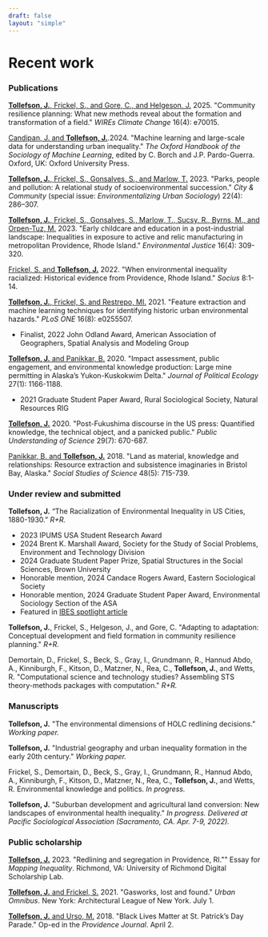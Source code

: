 ```yaml
---
draft: false
layout: "simple"
---
```






# Recent work

### Publications

<a target="_blank" href="https://wires.onlinelibrary.wiley.com/doi/10.1002/wcc.70015">**Tollefson, J.**, Frickel, S., and Gore, C., and Helgeson, J.</a> 2025. "Community resilience planning: What new methods reveal about the formation and transformation of a field." *WIREs Climate Change* 16(4): e70015.

<a target="_blank" href="https://doi.org/10.1093/oxfordhb/9780197653609.013.38">Candipan, J. and **Tollefson, J.**</a>.2024. "Machine learning and large-scale data for understanding urban inequality." *The Oxford Handbook of the Sociology of Machine Learning*, edited by C. Borch and J.P. Pardo-Guerra. Oxford, UK: Oxford University Press. 

<a target="_blank" href="https://journals.sagepub.com/doi/10.1177/15356841231152616">**Tollefson, J.**, Frickel, S., Gonsalves, S., and Marlow, T.</a> 2023. "Parks, people and pollution: A relational study of socioenvironmental succession." _City & Community_ (special issue: _Environmentalizing Urban Sociology_) 22(4): 286–307.

<a target="_blank" href="https://www.liebertpub.com/doi/10.1089/env.2021.0121">**Tollefson, J.**, Frickel, S., Gonsalves, S., Marlow, T., Sucsy, R., Byrns, M., and Orpen-Tuz, M.</a> 2023. "Early childcare and education in a post-industrial landscape: Inequalities in exposure to active and relic manufacturing in metropolitan Providence, Rhode Island." _Environmental Justice_ 16(4): 309-320.

<a target="_blank" href="https://journals.sagepub.com/doi/10.1177/23780231221127541">Frickel, S. and **Tollefson, J.**</a> 2022. "When environmental inequality racialized: Historical evidence from Providence, Rhode Island." _Socius_ 8:1-14.

<a target="_blank" href="https://journals.plos.org/plosone/article?id=10.1371/journal.pone.0255507">**Tollefson, J.**, Frickel, S. and Restrepo, MI.</a> 2021. "Feature extraction and machine learning techniques for identifying historic urban environmental hazards." _PLoS ONE_ 16(8): e0255507.
- Finalist, 2022 John Odland Award, American Association of Geographers, Spatial Analysis and Modeling Group

<a target="_blank" href="https://journals.uair.arizona.edu/index.php/JPE/article/view/23828">**Tollefson, J.** and Panikkar, B.</a> 2020. "Impact assessment, public engagement, and environmental knowledge production: Large mine permitting in Alaska’s Yukon-Kuskokwim Delta." _Journal of Political Ecology_ 27(1): 1166-1188.
- 2021 Graduate Student Paper Award, Rural Sociological Society, Natural Resources RIG

<a target="_blank" href="https://journals.sagepub.com/doi/full/10.1177/0963662520936186?casa_token=U90UE5iANX0AAAAA%3ASB_BL79FhIZIUBCcSE7WVJXnsEvJLeDmsBo9ZIiRPl4oSPXVSsGIkrp3N6TGrEwG005plZdjFOEsoQ">**Tollefson, J.**</a> 2020. "Post-Fukushima discourse in the US press: Quantified knowledge, the technical object, and a panicked public." _Public Understanding of Science_ 29(7): 670-687.

<a target="_blank" href="https://journals.sagepub.com/doi/abs/10.1177/0306312718803453">Panikkar, B. and **Tollefson, J.**</a> 2018. "Land as material, knowledge and relationships: Resource extraction and subsistence imaginaries in Bristol Bay, Alaska." _Social Studies of Science_ 48(5): 715-739.



### Under review and submitted


**Tollefson, J.** “The Racialization of Environmental Inequality in US Cities, 1880-1930.” *R+R.*
- 2023 IPUMS USA Student Research Award
- 2024 Brent K. Marshall Award, Society for the Study of Social Problems, Environment and Technology Division
- 2024 Graduate Student Paper Prize, Spatial Structures in the Social Sciences, Brown University
- Honorable mention, 2024 Candace Rogers Award, Eastern Sociological Society
- Honorable mention, 2024 Graduate Student Paper Award, Environmental Sociology Section of the ASA
- Featured in <a href="https://ibes.brown.edu/news/2024-08-05/tollefson-spotlight">IBES spotlight article</a>

**Tollefson, J.**, Frickel, S., Helgeson, J., and Gore, C. "Adapting to adaptation: Conceptual development and field formation in community resilience planning." *R+R.*

Demortain, D., Frickel, S., Beck, S., Gray, I., Grundmann, R., Hannud Abdo, A., Kinniburgh, F., Kitson, D., Matzner, N., Rea, C., **Tollefson, J.**, and Wetts, R. "Computational science and technology studies? Assembling STS theory-methods packages with computation." *R+R.*



### Manuscripts



**Tollefson, J.** "The environmental dimensions of HOLC redlining decisions." *Working paper.*

**Tollefson, J.** "Industrial geography and urban inequality formation in the early 20th century." *Working paper.*

Frickel, S., Demortain, D., Beck, S., Gray, I., Grundmann, R., Hannud Abdo, A., Kinniburgh, F., Kitson, D., Matzner, N., Rea, C., **Tollefson, J.**, and Wetts, R. Environmental knowledge and politics. *In progress.*

**Tollefson, J.** "Suburban development and agricultural land conversion: New landscapes of environmental health inequality." *In progress. Delivered at Pacific Sociological Association (Sacramento, CA. Apr. 7-9, 2022).*




### Public scholarship


<a target="_blank" href="https://dsl.richmond.edu/panorama/redlining/map/RI/Providence/context">**Tollefson, J.**</a> 2023. "Redlining and segregation in Providence, RI."" Essay for *Mapping Inequality*. Richmond, VA: University of Richmond Digital Scholarship Lab.


<a target="_blank" href="https://urbanomnibus.net/2021/07/gasworks-lost-and-found/">**Tollefson, J.** and Frickel, S.</a> 2021. "Gasworks, lost and found." *Urban Omnibus*. New York: Architectural League of New York. July 1.

<a target="_blank" href="https://www.providencejournal.com/story/opinion/2016/04/02/jonathan-tollefson-and-michael-urso-black-lives-matter-at-st-patricks-day-parade/32030859007/">**Tollefson, J.** and Urso, M.</a> 2018. "Black Lives Matter at St. Patrick’s Day Parade." Op-ed in the *Providence Journal*. April 2.

</br>


